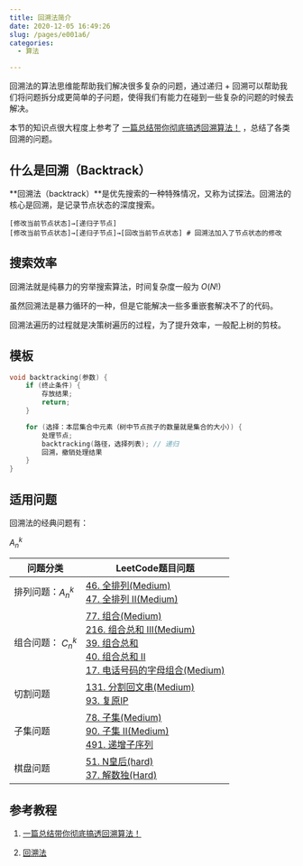 ```yaml
---
title: 回溯法简介
date: 2020-12-05 16:49:26
slug: /pages/e001a6/
categories: 
  - 算法

---
```


回溯法的算法思维能帮助我们解决很多复杂的问题，通过递归 + 回溯可以帮助我们将问题拆分成更简单的子问题，使得我们有能力在碰到一些复杂的问题的时候去解决。

本节的知识点很大程度上参考了 [一篇总结带你彻底搞透回溯算法！](https://mp.weixin.qq.com/s/XlV41qpWYeO0PEjMLHJ0Gw) ，总结了各类回溯的问题。

<!--more-->

## 什么是回溯（Backtrack）

**回溯法（backtrack）**是优先搜索的一种特殊情况，又称为试探法。回溯法的核心是回溯，是记录节点状态的深度搜索。

```
[修改当前节点状态]→[递归子节点]
[修改当前节点状态]→[递归子节点]→[回改当前节点状态] # 回溯法加入了节点状态的修改
```

## 搜索效率

回溯法就是纯暴力的穷举搜索算法，时间复杂度一般为 $O(N!)$ 

虽然回溯法是暴力循环的一种，但是它能解决一些多重嵌套解决不了的代码。

回溯法遍历的过程就是决策树遍历的过程，为了提升效率，一般配上树的剪枝。

## 模板

```cpp
void backtracking(参数) {
    if (终止条件) {
        存放结果;
        return;
    }

    for (选择：本层集合中元素（树中节点孩子的数量就是集合的大小）) {
        处理节点;
        backtracking(路径，选择列表); // 递归
        回溯，撤销处理结果
    }
}
```

## 适用问题

回溯法的经典问题有：

$A_n^k$

| 问题分类           | LeetCode题目问题                                             |
| ------------------ | ------------------------------------------------------------ |
| 排列问题：$A_n^k$  | [46. 全排列(Medium)](/pages/5abfa6/) <br />[47. 全排列 II(Medium)](/pages/e3e50f/) |
| 组合问题： $C_n^k$ | [77. 组合(Medium)](/pages/d99a0a/)<br />[216. 组合总和 III(Medium)](/pages/46ccdc/)<br />[39. 组合总和](/pages/e617a4/)<br />[40. 组合总和 II](/pages/ebb06d/)<br />[17. 电话号码的字母组合(Medium)](/pages/6fc9ff/) |
| 切割问题           | [131. 分割回文串(Medium)](/pages/882f12/)<br />[93. 复原IP](/pages/2b7435/) |
| 子集问题           | [78. 子集(Medium)](/pages/d86336/)<br />[90. 子集 II(Medium)](/pages/a7c436/)<br />[491. 递增子序列](/pages/ec9c0c/) |
| 棋盘问题           | [51. N皇后(hard)](/pages/cad0b4/)<br />[37. 解数独(Hard)](/pages/a1420e/) |

## 参考教程

1. [一篇总结带你彻底搞透回溯算法！](https://mp.weixin.qq.com/s/XlV41qpWYeO0PEjMLHJ0Gw)

2. [回溯法](https://greyireland.gitbook.io/algorithm-pattern/suan-fa-si-wei/backtrack)

